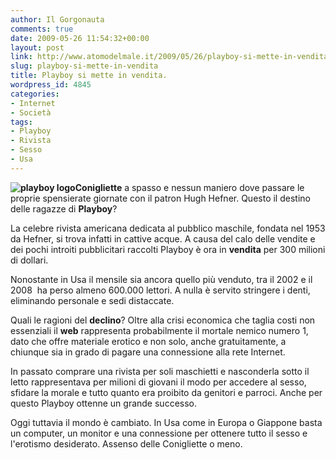 ```yaml
---
author: Il Gorgonauta
comments: true
date: 2009-05-26 11:54:32+00:00
layout: post
link: http://www.atomodelmale.it/2009/05/26/playboy-si-mette-in-vendita/
slug: playboy-si-mette-in-vendita
title: Playboy si mette in vendita.
wordpress_id: 4845
categories:
- Internet
- Società
tags:
- Playboy
- Rivista
- Sesso
- Usa
---
```


**![playboy logo](http://www.atomodelmale.it/wp-content/uploads/2009/05/playboy_logo_sex-285x300.jpg)Conigliette** a spasso e nessun maniero dove passare le proprie spensierate giornate con il patron Hugh Hefner. Questo il destino delle ragazze di **Playboy**?

La celebre rivista americana dedicata al pubblico maschile, fondata nel 1953 da Hefner, si trova infatti in cattive acque. A causa del calo delle vendite e dei pochi introiti pubblicitari raccolti Playboy è ora in **vendita** per 300 milioni di dollari.

Nonostante in Usa il mensile sia ancora quello più venduto, tra il 2002 e il 2008  ha perso almeno 600.000 lettori. A nulla è servito stringere i denti, eliminando personale e sedi distaccate.

Quali le ragioni del **declino**? Oltre alla crisi economica che taglia costi non essenziali il **web** rappresenta probabilmente il mortale nemico numero 1, dato che offre materiale erotico e non solo, anche gratuitamente, a chiunque sia in grado di pagare una connessione alla rete Internet.

<!-- more -->


In passato comprare una rivista per soli maschietti e nasconderla sotto il letto rappresentava per milioni di giovani il modo per accedere al sesso, sfidare la morale e tutto quanto era proibito da genitori e parroci. Anche per questo Playboy ottenne un grande successo.

Oggi tuttavia il mondo è cambiato. In Usa come in Europa o Giappone basta un computer, un monitor e una connessione per ottenere tutto il sesso e l'erotismo desiderato. Assenso delle Conigliette o meno.
